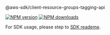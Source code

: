 @aws-sdk/client-resource-groups-tagging-api

[![NPM version](https://img.shields.io/npm/v/@aws-sdk/client-resource-groups-tagging-api/preview.svg)](https://www.npmjs.com/package/@aws-sdk/client-resource-groups-tagging-api)
[![NPM downloads](https://img.shields.io/npm/dm/@aws-sdk/client-resource-groups-tagging-api.svg)](https://www.npmjs.com/package/@aws-sdk/client-resource-groups-tagging-api)

For SDK usage, please step to [SDK reademe](https://github.com/aws/aws-sdk-js-v3).
